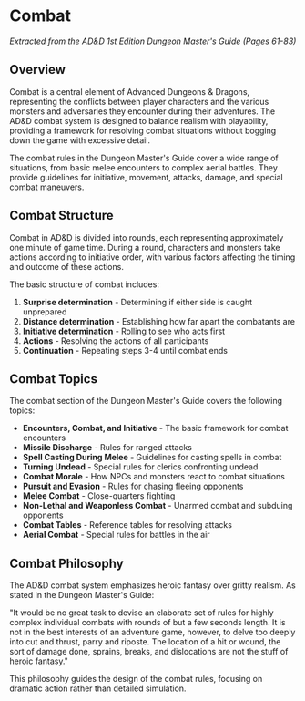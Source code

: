 # Combat

*Extracted from the AD&D 1st Edition Dungeon Master's Guide (Pages 61-83)*

## Overview

Combat is a central element of Advanced Dungeons & Dragons, representing the conflicts between player characters and the various monsters and adversaries they encounter during their adventures. The AD&D combat system is designed to balance realism with playability, providing a framework for resolving combat situations without bogging down the game with excessive detail.

The combat rules in the Dungeon Master's Guide cover a wide range of situations, from basic melee encounters to complex aerial battles. They provide guidelines for initiative, movement, attacks, damage, and special combat maneuvers.

## Combat Structure

Combat in AD&D is divided into rounds, each representing approximately one minute of game time. During a round, characters and monsters take actions according to initiative order, with various factors affecting the timing and outcome of these actions.

The basic structure of combat includes:

1. **Surprise determination** - Determining if either side is caught unprepared
2. **Distance determination** - Establishing how far apart the combatants are
3. **Initiative determination** - Rolling to see who acts first
4. **Actions** - Resolving the actions of all participants
5. **Continuation** - Repeating steps 3-4 until combat ends

## Combat Topics

The combat section of the Dungeon Master's Guide covers the following topics:

- **Encounters, Combat, and Initiative** - The basic framework for combat encounters
- **Missile Discharge** - Rules for ranged attacks
- **Spell Casting During Melee** - Guidelines for casting spells in combat
- **Turning Undead** - Special rules for clerics confronting undead
- **Combat Morale** - How NPCs and monsters react to combat situations
- **Pursuit and Evasion** - Rules for chasing fleeing opponents
- **Melee Combat** - Close-quarters fighting
- **Non-Lethal and Weaponless Combat** - Unarmed combat and subduing opponents
- **Combat Tables** - Reference tables for resolving attacks
- **Aerial Combat** - Special rules for battles in the air

## Combat Philosophy

The AD&D combat system emphasizes heroic fantasy over gritty realism. As stated in the Dungeon Master's Guide:

"It would be no great task to devise an elaborate set of rules for highly complex individual combats with rounds of but a few seconds length. It is not in the best interests of an adventure game, however, to delve too deeply into cut and thrust, parry and riposte. The location of a hit or wound, the sort of damage done, sprains, breaks, and dislocations are not the stuff of heroic fantasy."

This philosophy guides the design of the combat rules, focusing on dramatic action rather than detailed simulation.
